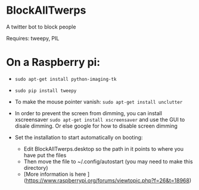 # BlockAllTwerps
A twitter bot to block people

Requires: tweepy, PIL


On a Raspberry pi:
==================
* `sudo apt-get install python-imaging-tk`
* `sudo pip install tweepy`
* To make the mouse pointer vanish: `sudo apt-get install unclutter`
* In order to prevent the screen from dimming, you can install xscreensaver `sudo apt-get install xscreensaver` and use the GUI to disale dimming. Or else google for how to disable screen dimming

* Set the installation to start automatically on booting:
  * Edit BlockAllTwerps.desktop so the path in it points to where you have put the files
  * Then move the file to ~/.config/autostart (you may need to make this directory)
  * [More information is here ] (https://www.raspberrypi.org/forums/viewtopic.php?f=26&t=18968)
